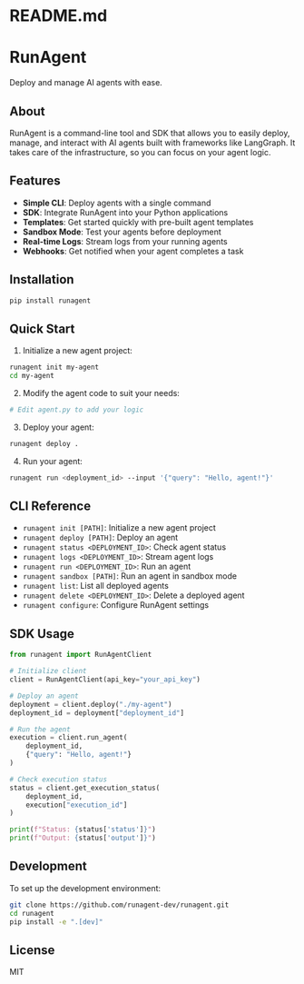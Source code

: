 # README.md
# RunAgent

Deploy and manage AI agents with ease.

## About

RunAgent is a command-line tool and SDK that allows you to easily deploy, manage, and interact with AI agents built with frameworks like LangGraph. It takes care of the infrastructure, so you can focus on your agent logic.

## Features

- **Simple CLI**: Deploy agents with a single command
- **SDK**: Integrate RunAgent into your Python applications
- **Templates**: Get started quickly with pre-built agent templates
- **Sandbox Mode**: Test your agents before deployment
- **Real-time Logs**: Stream logs from your running agents
- **Webhooks**: Get notified when your agent completes a task

## Installation

```bash
pip install runagent
```

## Quick Start

1. Initialize a new agent project:
```bash
runagent init my-agent
cd my-agent
```

2. Modify the agent code to suit your needs:
```bash
# Edit agent.py to add your logic
```

3. Deploy your agent:
```bash
runagent deploy .
```

4. Run your agent:
```bash
runagent run <deployment_id> --input '{"query": "Hello, agent!"}'
```

## CLI Reference

- `runagent init [PATH]`: Initialize a new agent project
- `runagent deploy [PATH]`: Deploy an agent
- `runagent status <DEPLOYMENT_ID>`: Check agent status
- `runagent logs <DEPLOYMENT_ID>`: Stream agent logs
- `runagent run <DEPLOYMENT_ID>`: Run an agent
- `runagent sandbox [PATH]`: Run an agent in sandbox mode
- `runagent list`: List all deployed agents
- `runagent delete <DEPLOYMENT_ID>`: Delete a deployed agent
- `runagent configure`: Configure RunAgent settings

## SDK Usage

```python
from runagent import RunAgentClient

# Initialize client
client = RunAgentClient(api_key="your_api_key")

# Deploy an agent
deployment = client.deploy("./my-agent")
deployment_id = deployment["deployment_id"]

# Run the agent
execution = client.run_agent(
    deployment_id, 
    {"query": "Hello, agent!"}
)

# Check execution status
status = client.get_execution_status(
    deployment_id, 
    execution["execution_id"]
)

print(f"Status: {status['status']}")
print(f"Output: {status['output']}")
```

## Development

To set up the development environment:

```bash
git clone https://github.com/runagent-dev/runagent.git
cd runagent
pip install -e ".[dev]"
```

## License

MIT